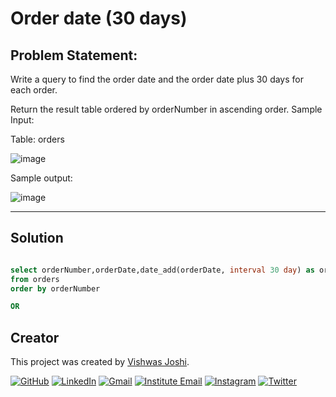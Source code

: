# Order date (30 days)

## Problem Statement:

Write a query to find the order date and the order date plus 30 days for each order.

Return the result table ordered by orderNumber in ascending order.
Sample Input:

Table: orders

![image](https://github.com/vishwasjoshi2019/DSML/assets/98074283/69627750-17ae-48c0-ba37-7711d916c590)



Sample output:

![image](https://github.com/vishwasjoshi2019/DSML/assets/98074283/dd618101-121b-4ea4-801f-4f8cd3ddcab3)


---

## Solution

```sql

select orderNumber,orderDate,date_add(orderDate, interval 30 day) as order_date_plus_30_days
from orders 
order by orderNumber

OR
```
## Creator

This project was created by [Vishwas Joshi](https://github.com/vishwasjoshi2019).


[![GitHub](https://img.shields.io/badge/GitHub-%40vishwasjoshi2019-blue)](https://github.com/vishwasjoshi2019)
[![LinkedIn](https://img.shields.io/badge/LinkedIn-%40vishwasjoshi2019-blue)](https://www.linkedin.com/in/vishwasjoshi2019/)
[![Gmail](https://img.shields.io/badge/Gmail-vishwasjoshi2019%40gmail.com-red)](mailto:vishwasjoshi2019@gmail.com)
[![Institute Email](https://img.shields.io/badge/Institute%20Email-vishwas.j%40iitgn.ac.in-red)](mailto:vishwas.j@iitgn.ac.in)
[![Instagram](https://img.shields.io/badge/Instagram-%40cursed__geek-orange)](https://www.instagram.com/cursed_geek/)
[![Twitter](https://img.shields.io/badge/Twitter-%40Vishwas79116150-blue)](https://twitter.com/Vishwas79116150)



